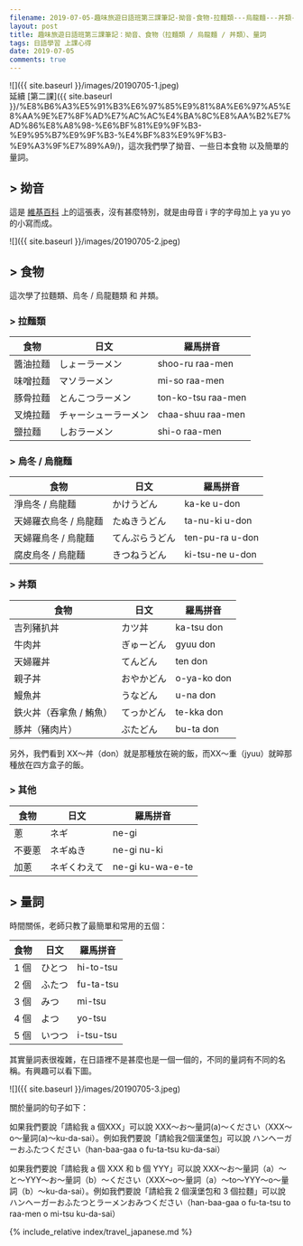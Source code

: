 ```yaml
---
filename: 2019-07-05-趣味旅遊日語班第三課筆記-拗音-食物-拉麵類---烏龍麵---丼類--量詞.md
layout: post
title: 趣味旅遊日語班第三課筆記：拗音、食物（拉麵類 / 烏龍麵 / 丼類）、量詞
tags: 日語學習 上課心得
date: 2019-07-05
comments: true
---
```


![]({{ site.baseurl }}/images/20190705-1.jpeg)  
延續 [第二課]({{ site.baseurl }}/%E8%B6%A3%E5%91%B3%E6%97%85%E9%81%8A%E6%97%A5%E8%AA%9E%E7%8F%AD%E7%AC%AC%E4%BA%8C%E8%AA%B2%E7%AD%86%E8%A8%98-%E6%BF%81%E9%9F%B3-%E9%95%B7%E9%9F%B3-%E4%BF%83%E9%9F%B3-%E9%A3%9F%E7%89%A9/)，這次我們學了拗音、一些日本食物 以及簡單的量詞。

## > 拗音

這是 [維基百科](https://zh.wikipedia.org/wiki/%E6%8B%97%E9%9F%B3) 上的這張表，沒有甚麼特別，就是由母音 i 字的字母加上 ya yu yo 的小寫而成。

![]({{ site.baseurl }}/images/20190705-2.jpeg)

## > 食物

這次學了拉麵類、烏冬 / 烏龍麵類 和 丼類。

### > 拉麵類

|食物|日文|羅馬拼音|
| --- | --- | --- |
|醬油拉麵|しょーラーメン|shoo-ru raa-men|
|味噌拉麵|マソラーメン|mi-so raa-men|
|豚⻣拉麵|とんこつラーメン|ton-ko-tsu raa-men|
|叉燒拉麵|チャーシューラーメン|chaa-shuu raa-men|
|鹽拉麵|しおラーメン|shi-o raa-men|

### > 烏冬 / 烏龍麵

食物|日文|羅馬拼音|
| --- | --- | --- |
|淨烏冬 / 烏龍麵|かけうどん|ka-ke u-don|
|天婦羅衣烏冬 / 烏龍麵|たぬきうどん|ta-nu-ki u-don|
|天婦羅烏冬 / 烏龍麵|てんぷらうどん|ten-pu-ra u-don|
|腐皮烏冬 / 烏龍麵|きつねうどん|ki-tsu-ne u-don|

### > 丼類

|食物|日文|羅馬拼音|
| --- | --- | --- |
|吉列豬扒丼|カツ丼|ka-tsu don|
|牛肉丼|ぎゅーどん|gyuu don|
|天婦羅丼|てんどん|ten don|
|親子丼|おやかどん|o-ya-ko don|
|鰻魚丼|うなどん|u-na don|
|鉄火丼（吞拿魚 / 鮪魚）|てっかどん|te-kka don|
|豚丼（豬肉片）|ぶたどん|bu-ta don|

另外，我們看到 XX～丼（don）就是那種放在碗的飯，而XX～重（jyuu）就晬那種放在四方盒子的飯。

### > 其他

|食物|日文|羅馬拼音|
| --- | --- | --- |
|蔥|ネギ|ne-gi|
|不要蔥|ネギぬき|ne-gi nu-ki|
|加蔥|ネギくわえて|ne-gi ku-wa-e-te|

## > 量詞

時間關係，老師只教了最簡單和常用的五個：

|食物|日文|羅馬拼音|
| --- | --- | --- |
|1 個|ひとつ|hi-to-tsu|
|2 個|ふたつ|fu-ta-tsu|
|3 個|みつ|mi-tsu|
|4 個|よつ|yo-tsu|
|5 個|いつつ|i-tsu-tsu|

其實量詞表很複雜，在日語裡不是甚麼也是一個一個的，不同的量詞有不同的名稱。有興趣可以看下圖。

![]({{ site.baseurl }}/images/20190705-3.jpeg)


關於量詞的句子如下：

如果我們要說「請給我 a 個XXX」可以說 XXX～お～量詞(a)～ください（XXX～o～量詞(a)～ku-da-sai）。例如我們要說「請給我2個漢堡包」可以說 ハンヘーガーおふたつください（han-baa-gaa o fu-ta-tsu ku-da-sai）

如果我們要說「請給我 a 個 XXX 和 b 個 YYY」可以說 XXX～お～量詞（a）～と～YYY～お～量詞（b）～ください（XXX～o～量詞（a）～to～YYY～o～量詞（b）～ku-da-sai）。例如我們要說「請給我 2 個漢堡包和 3 個拉麵」可以說 ハンヘーガーおふたつとラーメンおみつください（han-baa-gaa o fu-ta-tsu to raa-men o mi-tsu ku-da-sai）

{% include_relative index/travel_japanese.md %}
